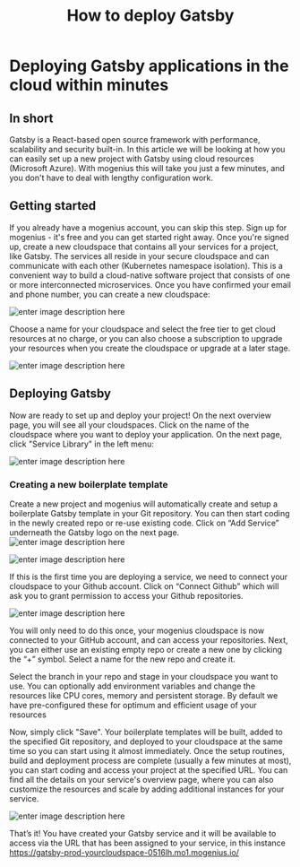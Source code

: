﻿---
sidebar_position: 20
title: How to deploy Gatsby
---

# Deploying Gatsby applications in the cloud within minutes

## In short

Gatsby is a React-based open source framework with performance, scalability and security built-in. In this article we will be looking at how you can easily set up a new project with Gatsby using cloud resources (Microsoft Azure). With mogenius this will take you just a few minutes, and you don't have to deal with lengthy configuration work.  

## Getting started

If you already have a mogenius account, you can skip this step. 
Sign up for mogenius - it's free and you can get started right away. Once you're signed up, create a new cloudspace that contains all your services for a project, like Gatsby. The services all reside in your secure cloudspace and can communicate with each other (Kubernetes namespace isolation). This is a convenient way to build a cloud-native software project that consists of one or more interconnected microservices. Once you have confirmed your email and phone number, you can create a new cloudspace:

![enter image description here](https://api.mogenius.com/file/id/115e92a0-6daa-4b15-9420-438448351d89)

Choose a name for your cloudspace and select the free tier to get cloud resources at no charge, or you can also choose a subscription to upgrade your resources when you create the cloudspace or upgrade at a later stage.

![enter image description here](https://api.mogenius.com/file/id/a8c2aaca-fbe7-401a-bf63-0c99024e2c94)

## Deploying Gatsby

Now are ready to set up and deploy your project! On the next overview page, you will see all your cloudspaces. Click on the name of the cloudspace where you want to deploy your application. On the next page, click "Service Library" in the left menu:

![enter image description here](https://api.mogenius.com/file/id/a12d10f1-4b9b-4adb-95ec-db193e1db440)

### Creating a new boilerplate template

Create a new project and mogenius will automatically create and setup a boilerplate Gatsby template in your Git repository. You can then start coding in the newly created repo or re-use existing code. Click on “Add Service” underneath the Gatsby logo on the next page.
![enter image description here](https://api.mogenius.com/file/id/0b091080-6b98-452f-af73-0eb25c220eee)

![enter image description here](https://api.mogenius.com/file/id/1aa8e56e-2ed0-4868-81a0-badd39c65275)

If this is the first time you are deploying a service, we need to connect your cloudspace to your Github account. Click on “Connect Github” which will ask you to grant permission to access your Github repositories.

![enter image description here](https://api.mogenius.com/file/id/88626d92-fa15-4d9e-8598-6a914daa633c)


You will only need to do this once, your mogenius cloudspace is now connected to your GitHub account, and can access your repositories.
Next, you can either use an existing empty repo or create a new one by clicking the “+” symbol. Select a name for the new repo and create it.

Select the branch in your repo and stage in your cloudspace you want to use. You can optionally add environment variables and change the resources like CPU cores, memory and persistent storage. By default we have pre-configured these for optimum and efficient usage of your resources

Now, simply click "Save". Your boilerplate templates will be built, added to the specified Git repository, and deployed to your cloudspace at the same time so you can start using it almost immediately. Once the setup routines, build and deployment process are complete (usually a few minutes at most), you can start coding and access your project at the specified URL. You can find all the details on your service's overview page, where you can also customize the resources and scale by adding additional instances for your service.

![enter image description here](https://api.mogenius.com/file/id/5c5b832e-2a50-4cac-b908-43cfe9e0f039)

That’s it! You have created your Gatsby service and it will be available to access via the URL that has been assigned to your service, in this instance https://gatsby-prod-yourcloudspace-0516lh.mo1.mogenius.io/

